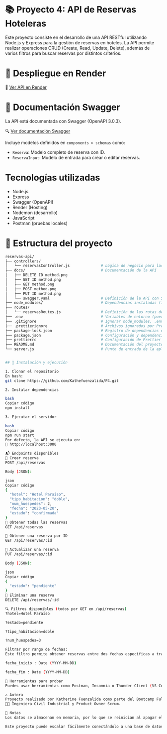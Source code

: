 # 📚 Proyecto 4: API de Reservas Hoteleras

Este proyecto consiste en el desarrollo de una API RESTful utilizando Node.js y Express para la gestión de reservas en hoteles. La API permite realizar operaciones CRUD (Create, Read, Update, Delete), además de varios filtros para buscar reservas por distintos criterios.

# 🚀 Despliegue en Render

🔗 [Ver API en Render](https://p4-ya0f.onrender.com/)

# 📄 Documentación Swagger

La API está documentada con Swagger (OpenAPI 3.0.3).

🔍 [Ver documentación Swagger](https://p4-ya0f.onrender.com/api-docs)

Incluye modelos definidos en `components > schemas` como:
- `Reserva`: Modelo completo de reserva con ID.
- `ReservaInput`: Modelo de entrada para crear o editar reservas.

# Tecnologías utilizadas

- Node.js  
- Express 
- Swagger (OpenAPI)
- Render (Hosting) 
- Nodemon (desarrollo)  
- JavaScript
- Postman (pruebas locales)

# 📁 Estructura del proyecto

```bash
reservas-api/
├── controllers/
│   └── reservasController.js              # Lógica de negocio para las reservas
├── docs/                                  # Documentación de la API
│   ├── DELETE ID method.png
│   ├── GET ID method.png
│   ├── GET method.png
│   ├── POST method.png
│   ├── PUT ID method.png
│   └── swagger.yaml                       # Definición de la API con Swagger
├── node_modules/                          # Dependencias instaladas (ignorado en Git)
├── routes/
│   └── reservasRoutes.js                  # Definición de las rutas de la API
├── .env                                   # Variables de entorno (puerto, etc.)
├── .gitignore                             # Ignorar node_modules, .env, etc.
├── .prettierignore                        # Archivos ignorados por Prettier
├── package-lock.json                      # Registro de dependencias exactas
├── package.json                           # Configuración y dependencias del proyecto
├── prettierrc                             # Configuración de Prettier
├── README.md                              # Documentación del proyecto
└── server.js                              # Punto de entrada de la aplicación


## 🔌 Instalación y ejecución

1. Clonar el repositorio  
En bash:
git clone https://github.com/Kathefuenzalida/P4.git

2. Instalar dependencias

bash
Copiar código
npm install

3. Ejecutar el servidor

bash
Copiar código
npm run start
Por defecto, la API se ejecuta en:
📍 http://localhost:3000

📬 Endpoints disponibles
📍 Crear reserva
POST /api/reservas

Body (JSON):

json
Copiar código
{
  "hotel": "Hotel Paraíso",
  "tipo_habitacion": "doble",
  "num_huespedes": 2,
  "fecha": "2023-05-20",
  "estado": "confirmada"
}
📍 Obtener todas las reservas
GET /api/reservas

📍 Obtener una reserva por ID
GET /api/reservas/:id

📍 Actualizar una reserva
PUT /api/reservas/:id

Body (JSON):

json
Copiar código
{
  "estado": "pendiente"
}
📍 Eliminar una reserva
DELETE /api/reservas/:id

🔍 Filtros disponibles (todos por GET en /api/reservas)
?hotel=Hotel Paraíso

?estado=pendiente

?tipo_habitacion=doble

?num_huespedes=3

Filtrar por rango de fechas: 
Este filtro permite obtener reservas entre dos fechas específicas a través de los parámetros: 

fecha_inicio : Date (YYYY-MM-DD)

fecha_fin : Date (YYYY-MM-DD)

🧪 Herramientas para probar
Puedes usar herramientas como Postman, Insomnia o Thunder Client (VS Code) para realizar peticiones a la API.

✍️ Autora
Proyecto realizado por Katherine Fuenzalida como parte del Bootcamp Fullstack 2025.
👩‍💻 Ingeniera Civil Industrial y Product Owner Scrum.

📝 Notas
Los datos se almacenan en memoria, por lo que se reinician al apagar el servidor.

Este proyecto puede escalar fácilmente conectándolo a una base de datos como MongoDB. Las evidencias de ejecución de endpoints se encuentran en la carpeta docs del proyecto P4. 
